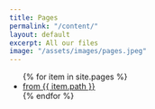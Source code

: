 ```yaml
---
title: Pages
permalink: "/content/"
layout: default
excerpt: All our files
image: "/assets/images/pages.jpeg"
---
```

<!-- Content -->
<main class="p-3" aria-label="Content">
    <section class="container">
        <div class="row row-cols-1 row-cols-md-3">
            <ul>
            {% for item in site.pages %}
                <li><a href="{{ item.url | absolute_url }}">from {{ item.path }}</a></li>
            {% endfor %}
            </ul>
        </div>
    </section>
</main>
